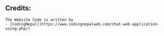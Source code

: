 ## Credits:

    The Website Code is written by
    - [CodingNepal](https://www.codingnepalweb.com/chat-web-application-using-php/)
    
